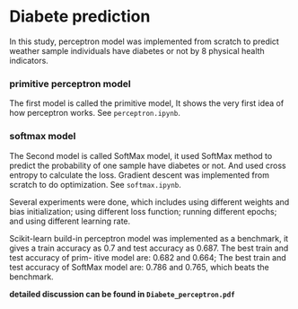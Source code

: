 # Diabete prediction

In this study, perceptron model was implemented from scratch to predict weather sample individuals have diabetes or not by 8 physical health indicators.

### primitive perceptron model
The first model is called the primitive model, It shows the very first idea of how perceptron works. See `perceptron.ipynb`.


### softmax model 
The Second model is called SoftMax model, it used SoftMax method to predict the probability of one sample have diabetes or not. And used cross entropy to calculate the loss. Gradient descent was implemented from scratch to do optimization. See `softmax.ipynb`.

Several experiments were done, which includes using different weights and bias initialization; using different loss function; running different epochs; and using different learning rate.

Scikit-learn build-in perceptron model was implemented as a benchmark, it gives a train accuracy as 0.7 and test accuracy as 0.687. The best train and test accuracy of prim- itive model are: 0.682 and 0.664; The best train and test accuracy of SoftMax model are: 0.786 and 0.765, which beats the benchmark.

__detailed discussion can be found in `Diabete_perceptron.pdf`__
